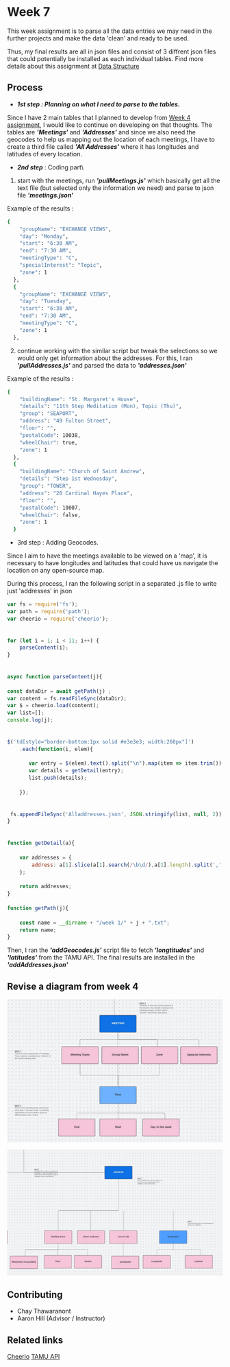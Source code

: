 # Week 7 
This week assignment is to parse all the data entries we may need in the further projects and make the data 'clean' and ready to be used. 

Thus, my final results are all in json files and consist of 3 diffrent json files that could potentially be installed as each individual tables.   Find more details about this assignment at [Data Structure](https://github.com/Chayanitoey/Data-Structures/tree/main/WEEK4)
## Process

- ***1st step : Planning on what I need to parse to the tables.***

Since I have 2 main tables that I planned to develop from [Week 4 assignment](https://github.com/Chayanitoey/Data-Structures/tree/main/WEEK4),  I would like to continue on developing on that thoughts. The tables are ***'Meetings'*** and ***'Addresses'*** and since we also need the geocodes to help us mapping out the location of each meetings, I have to create a third file called ***'All Addresses'*** where it has longitudes and latitudes of every location. 

- ***2nd step*** : Coding part\
1. start with the meetings, run ***'pullMeetings.js'*** which basically get all the text file (but selected only the information we need) and parse to json file ***'meetings.json'***

Example of the results : 

```bash
{
    "groupName": "EXCHANGE VIEWS",
    "day": "Monday",
    "start": "6:30 AM",
    "end": "7:30 AM",
    "meetingType": "C",
    "specialInterest": "Topic",
    "zone": 1
  },
  {
    "groupName": "EXCHANGE VIEWS",
    "day": "Tuesday",
    "start": "6:30 AM",
    "end": "7:30 AM",
    "meetingType": "C",
    "zone": 1
  },

```
2. continue working with the similar script but tweak the selections so we would only get information about the addresses. For this, I ran ***'pullAddresses.js'*** and parsed the data to ***'addresses.json'*** 

Example of the results : 

```bash
{
    "buildingName": "St. Margaret's House",
    "details": "11th Step Meditation (Mon), Topic (Thu)",
    "group": "SEAPORT",
    "address": "49 Fulton Street",
    "floor": "",
    "postalCode": 10038,
    "wheelChair": true,
    "zone": 1
  },
  {
    "buildingName": "Church of Saint Andrew",
    "details": "Step 1st Wednesday",
    "group": "TOWER",
    "address": "20 Cardinal Hayes Place",
    "floor": "",
    "postalCode": 10007,
    "wheelChair": false,
    "zone": 1
  }
```


- 3rd step : Adding Geocodes. 

Since I aim to have the meetings available to be viewed on a 'map', it is necessary to have longitudes and latitudes that could have us navigate the location on any open-source map. 

During this process, I ran the following script in a separated .js file to write just 'addresses' in json 

```javascript
var fs = require('fs');
var path = require('path');
var cheerio = require('cheerio');


for (let i = 1; i < 11; i++) {
    parseContent(i); 
}    


async function parseContent(j){
    
const dataDir = await getPath(j) ;
var content = fs.readFileSync(dataDir);
var $ = cheerio.load(content);
var list=[];
console.log(j);


$('td[style="border-bottom:1px solid #e3e3e3; width:260px"]')       
    .each(function(i, elem){
        
       var entry = $(elem).text().split("\n").map(item => item.trim()).slice(2).filter(Boolean); 
       var details = getDetail(entry);
       list.push(details);

    });
  

 fs.appendFileSync('Alladdresses.json', JSON.stringify(list, null, 2)); 
}
    

function getDetail(a){
   
    var addresses = {
        address: a[1].slice(a[1].search(/\b\d/),a[1].length).split(',')[0],
    };
    
    return addresses;
}

function getPath(j){
  
    const name = __dirname + "/week 1/" + j + ".txt";
    return name;
}

```

Then, I ran the ***'addGeocodes.js'*** script file to fetch ***'longtitudes'*** and ***'latitudes'*** from the TAMU API.  The final results are installed in the ***'addAddresses.json'***



## Revise a diagram from week 4
![This is an image](MeetingTable.jpg)

![This is an image](AddressesTable.jpg)



## Contributing
- Chay Thawaranont 
- Aaron Hill (Advisor / Instructor)

## Related links
[Cheerio](https://cheerio.js.org/)
[TAMU API](https://geoservices.tamu.edu/)
